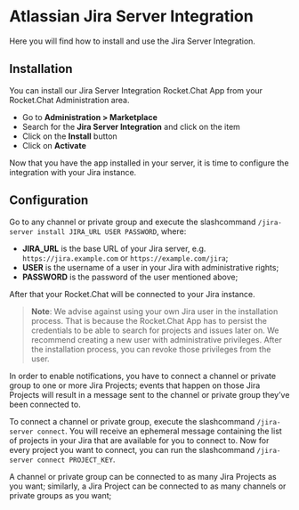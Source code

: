 # Atlassian Jira Server Integration

Here you will find how to install and use the Jira Server Integration.

## Installation

You can install our Jira Server Integration Rocket.Chat App from your Rocket.Chat Administration area.

* Go to **Administration &gt; Marketplace**
* Search for the **Jira Server Integration** and click on the item
* Click on the **Install** button
* Click on **Activate**

Now that you have the app installed in your server, it is time to configure the integration with your Jira instance.

## Configuration

Go to any channel or private group and execute the slashcommand `/jira-server install JIRA_URL USER PASSWORD`, where:

* **JIRA\_URL** is the base URL of your Jira server, e.g. `https://jira.example.com` or `https://example.com/jira`;
* **USER** is the username of a user in your Jira with administrative rights;
* **PASSWORD** is the password of the user mentioned above;

After that your Rocket.Chat will be connected to your Jira instance.

> **Note**: We advise against using your own Jira user in the installation process. That is because the Rocket.Chat App has to persist the credentials to be able to search for projects and issues later on. We recommend creating a new user with administrative privileges. After the installation process, you can revoke those privileges from the user.

In order to enable notifications, you have to connect a channel or private group to one or more Jira Projects; events that happen on those Jira Projects will result in a message sent to the channel or private group they’ve been connected to.

To connect a channel or private group, execute the slashcommand `/jira-server connect`. You will receive an ephemeral message containing the list of projects in your Jira that are available for you to connect to. Now for every project you want to connect, you can run the slashcommand `/jira-server connect PROJECT_KEY`.

A channel or private group can be connected to as many Jira Projects as you want; similarly, a Jira Project can be connected to as many channels or private groups as you want;

